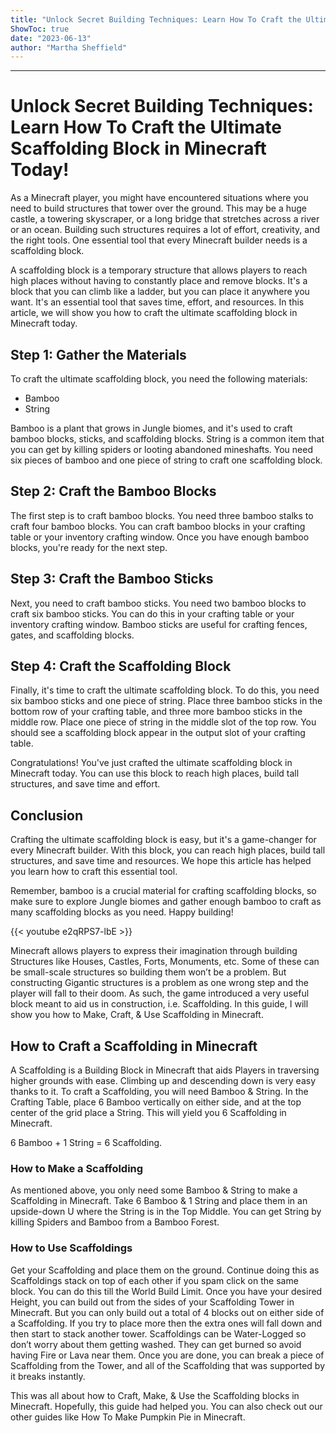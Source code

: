 ```yaml
---
title: "Unlock Secret Building Techniques: Learn How To Craft the Ultimate Scaffolding Block in Minecraft Today!"
ShowToc: true 
date: "2023-06-13"
author: "Martha Sheffield"
---
```

*****
# Unlock Secret Building Techniques: Learn How To Craft the Ultimate Scaffolding Block in Minecraft Today!

As a Minecraft player, you might have encountered situations where you need to build structures that tower over the ground. This may be a huge castle, a towering skyscraper, or a long bridge that stretches across a river or an ocean. Building such structures requires a lot of effort, creativity, and the right tools. One essential tool that every Minecraft builder needs is a scaffolding block.

A scaffolding block is a temporary structure that allows players to reach high places without having to constantly place and remove blocks. It's a block that you can climb like a ladder, but you can place it anywhere you want. It's an essential tool that saves time, effort, and resources. In this article, we will show you how to craft the ultimate scaffolding block in Minecraft today.

## Step 1: Gather the Materials

To craft the ultimate scaffolding block, you need the following materials:

- Bamboo
- String

Bamboo is a plant that grows in Jungle biomes, and it's used to craft bamboo blocks, sticks, and scaffolding blocks. String is a common item that you can get by killing spiders or looting abandoned mineshafts. You need six pieces of bamboo and one piece of string to craft one scaffolding block.

## Step 2: Craft the Bamboo Blocks

The first step is to craft bamboo blocks. You need three bamboo stalks to craft four bamboo blocks. You can craft bamboo blocks in your crafting table or your inventory crafting window. Once you have enough bamboo blocks, you're ready for the next step.

## Step 3: Craft the Bamboo Sticks

Next, you need to craft bamboo sticks. You need two bamboo blocks to craft six bamboo sticks. You can do this in your crafting table or your inventory crafting window. Bamboo sticks are useful for crafting fences, gates, and scaffolding blocks.

## Step 4: Craft the Scaffolding Block

Finally, it's time to craft the ultimate scaffolding block. To do this, you need six bamboo sticks and one piece of string. Place three bamboo sticks in the bottom row of your crafting table, and three more bamboo sticks in the middle row. Place one piece of string in the middle slot of the top row. You should see a scaffolding block appear in the output slot of your crafting table.

Congratulations! You've just crafted the ultimate scaffolding block in Minecraft today. You can use this block to reach high places, build tall structures, and save time and effort.

## Conclusion

Crafting the ultimate scaffolding block is easy, but it's a game-changer for every Minecraft builder. With this block, you can reach high places, build tall structures, and save time and resources. We hope this article has helped you learn how to craft this essential tool.

Remember, bamboo is a crucial material for crafting scaffolding blocks, so make sure to explore Jungle biomes and gather enough bamboo to craft as many scaffolding blocks as you need. Happy building!

{{< youtube e2qRPS7-lbE >}} 



Minecraft allows players to express their imagination through building Structures like Houses, Castles, Forts, Monuments, etc. Some of these can be small-scale structures so building them won’t be a problem. But constructing Gigantic structures is a problem as one wrong step and the player will fall to their doom. As such, the game introduced a very useful block meant to aid us in construction, i.e. Scaffolding. In this guide, I will show you how to Make, Craft, & Use Scaffolding in Minecraft.
 
## How to Craft a Scaffolding in Minecraft
 

 
A Scaffolding is a Building Block in Minecraft that aids Players in traversing higher grounds with ease. Climbing up and descending down is very easy thanks to it. To craft a Scaffolding, you will need Bamboo & String. In the Crafting Table, place 6 Bamboo vertically on either side, and at the top center of the grid place a String. This will yield you 6 Scaffolding in Minecraft.
 
6 Bamboo + 1 String = 6 Scaffolding.
 
### How to Make a Scaffolding
 
As mentioned above, you only need some Bamboo & String to make a Scaffolding in Minecraft. Take 6 Bamboo & 1 String and place them in an upside-down U where the String is in the Top Middle. You can get String by killing Spiders and Bamboo from a Bamboo Forest.
 
### How to Use Scaffoldings
 
Get your Scaffolding and place them on the ground. Continue doing this as Scaffoldings stack on top of each other if you spam click on the same block. You can do this till the World Build Limit. Once you have your desired Height, you can build out from the sides of your Scaffolding Tower in Minecraft. But you can only build out a total of 4 blocks out on either side of a Scaffolding. If you try to place more then the extra ones will fall down and then start to stack another tower. Scaffoldings can be Water-Logged so don’t worry about them getting washed. They can get burned so avoid having Fire or Lava near them. Once you are done, you can break a piece of Scaffolding from the Tower, and all of the Scaffolding that was supported by it breaks instantly.
 
This was all about how to Craft, Make, & Use the Scaffolding blocks in Minecraft. Hopefully, this guide had helped you. You can also check out our other guides like How To Make Pumpkin Pie in Minecraft.




